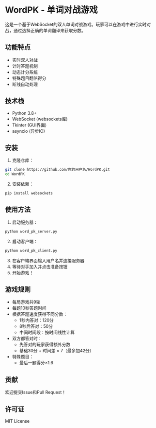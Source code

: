 # WordPK - 单词对战游戏

这是一个基于WebSocket的双人单词对战游戏。玩家可以在游戏中进行实时对战，通过选择正确的单词翻译来获取分数。

## 功能特点

- 实时双人对战
- 计时答题机制
- 动态计分系统
- 特殊题目翻倍得分
- 断线自动处理

## 技术栈

- Python 3.8+
- WebSocket (websockets库)
- Tkinter (GUI界面)
- asyncio (异步IO)

## 安装

1. 克隆仓库：
```bash
git clone https://github.com/你的用户名/WordPK.git
cd WordPK
```

2. 安装依赖：
```bash
pip install websockets
```

## 使用方法

1. 启动服务器：
```bash
python word_pk_server.py
```

2. 启动客户端：
```bash
python word_pk_client.py
```

3. 在客户端界面输入用户名并连接服务器
4. 等待对手加入并点击准备按钮
5. 开始游戏！

## 游戏规则

- 每局游戏共9轮
- 每题10秒答题时间
- 根据答题速度获得不同分数：
  - 1秒内答对：120分
  - 8秒后答对：50分
  - 中间时间段：按时间线性计算
- 双方都答对时：
  - 先答对的玩家获得额外分数
  - 基础30分 + 时间差 × 7（最多加42分）
- 特殊题目：
  - 最后一题得分×1.6

## 贡献

欢迎提交Issue和Pull Request！

## 许可证

MIT License 